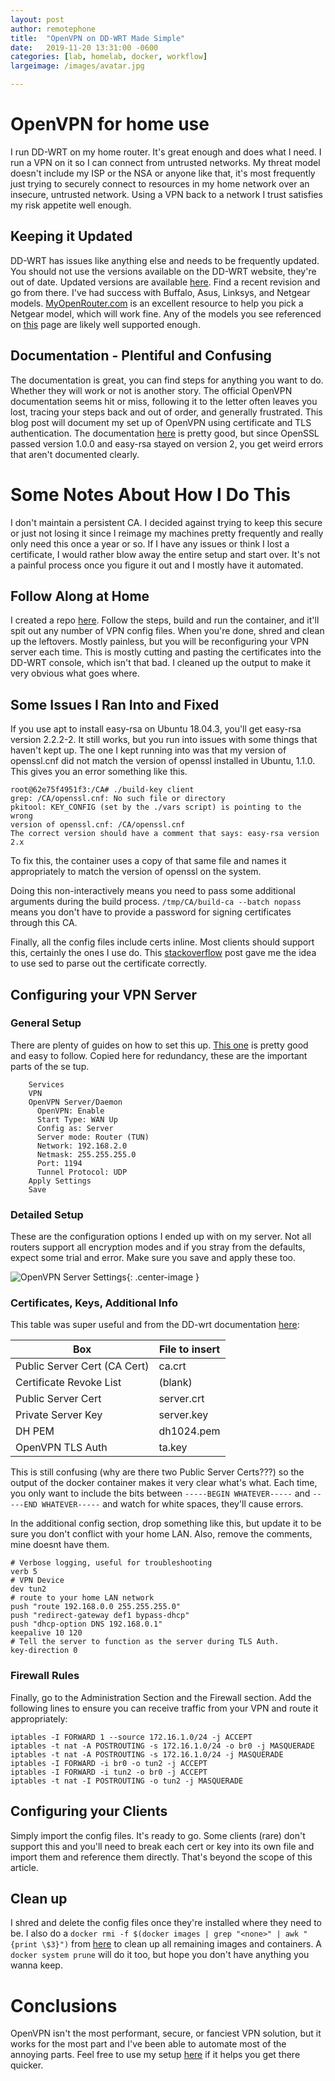 ```yaml
---
layout: post
author: remotephone
title:  "OpenVPN on DD-WRT Made Simple"
date:   2019-11-20 13:31:00 -0600
categories: [lab, homelab, docker, workflow]
largeimage: /images/avatar.jpg

---
```




# OpenVPN for home use

I run DD-WRT on my home router. It's great enough and does what I need. I run a VPN on it so I can connect from untrusted networks. My threat model doesn't include my ISP or the NSA or anyone like that, it's most frequently just trying to securely connect to resources in my home network over an insecure, untrusted network. Using a VPN back to a network I trust satisfies my risk appetite well enough.

## Keeping it Updated

DD-WRT has issues like anything else and needs to be frequently updated. You should not use the versions available on the DD-WRT website, they're out of date. Updated versions are available [here](https://download1.dd-wrt.com/dd-wrtv2/downloads/betas/2019/). Find a recent revision and go from there. I've had success with Buffalo, Asus, Linksys, and Netgear models. [MyOpenRouter.com](https://www.myopenrouter.com/) is an excellent resource to help you pick a Netgear model, which will work fine. Any of the models you see referenced on [this](https://www.myopenrouter.com/download) page are likely well supported enough.

## Documentation - Plentiful and Confusing

The documentation is great, you can find steps for anything you want to do. Whether they will work or not is another story. The official OpenVPN documentation seems hit or miss, following it to the letter often leaves you lost, tracing your steps back and out of order, and generally frustrated. This blog post will document my set up of OpenVPN using certificate and TLS authentication. The documentation [here](https://wiki.dd-wrt.com/wiki/index.php/VPN_(the_easy_way)_v24+#Creating_Certificates_using_Ubuntu_Linux) is pretty good, but since OpenSSL passed version 1.0.0 and easy-rsa stayed on version 2, you get weird errors that aren't documented clearly.

# Some Notes About How I Do This

I don't maintain a persistent CA. I decided against trying to keep this secure or just not losing it since I reimage my machines pretty frequently and really only need this once a year or so. If I have any issues or think I lost a certificate, I would rather blow away the entire setup and start over. It's not a painful process once you figure it out and I mostly have it automated.

## Follow Along at Home

I created a repo [here](https://github.com/remotephone/openvpn_cert_generator). Follow the steps, build and run the container, and it'll spit out any number of VPN config files. When you're done, shred and clean up the leftovers. Mostly painless, but you will be reconfiguring your VPN server each time. This is mostly cutting and pasting the certificates into the DD-WRT console, which isn't that bad. I cleaned up the output to make it very obvious what goes where.

## Some Issues I Ran Into and Fixed

If you use apt to install easy-rsa on Ubuntu 18.04.3, you'll get easy-rsa version 2.2.2-2. It still works, but you run into issues with some things that haven't kept up. The one I kept running into was that my version of openssl.cnf did not match the version of openssl installed in Ubuntu, 1.1.0. This gives you an error something like this.

~~~
root@62e75f4951f3:/CA# ./build-key client
grep: /CA/openssl.cnf: No such file or directory
pkitool: KEY_CONFIG (set by the ./vars script) is pointing to the wrong
version of openssl.cnf: /CA/openssl.cnf
The correct version should have a comment that says: easy-rsa version 2.x
~~~

To fix this, the container uses a copy of that same file and names it appropriately to match the version of openssl on the system.

Doing this non-interactively means you need to pass some additional arguments during the build process. `/tmp/CA/build-ca --batch nopass` means you don't have to provide a password for signing certificates through this CA.

Finally, all the config files include certs inline. Most clients should support this, certainly the ones I use do. This [stackoverflow](https://stackoverflow.com/questions/7103531/how-to-get-the-part-of-a-file-after-the-first-line-that-matches-a-regular-expres) post gave me the idea to use sed to parse out the certificate correctly.

## Configuring your VPN Server

### General Setup

There are plenty of guides on how to set this up. [This one](https://www.remembertheusers.com/2018/01/0441-configuring-an-openvpn-server-in-dd-wrt-3.html) is pretty good and easy to follow. Copied here for redundancy, these are the important parts of the se tup.

~~~
    Services
    VPN
    OpenVPN Server/Daemon
      OpenVPN: Enable
      Start Type: WAN Up
      Config as: Server 
      Server mode: Router (TUN)
      Network: 192.168.2.0
      Netmask: 255.255.255.0
      Port: 1194
      Tunnel Protocol: UDP
    Apply Settings
    Save
~~~

### Detailed Setup

These are the configuration options I ended up with on my server. Not all routers support all encryption modes and if you stray from the defaults, expect some trial and error. Make sure you save and apply these too.

![OpenVPN Server Settings]({{site.url}}/images/openvpn_config.png){: .center-image }

### Certificates, Keys, Additional Info

This table was super useful and from the DD-wrt documentation [here](https://wiki.dd-wrt.com/wiki/index.php/VPN_(the_easy_way)_v24+):

| Box                          | File to insert                 |
|------------------------------|--------------------------------|
| Public Server Cert (CA Cert) | ca.crt                         |
| Certificate Revoke List      | (blank)                        |
| Public Server Cert           | server.crt                     |
| Private Server Key           | server.key                     |
| DH PEM                       | dh1024.pem                     |
| OpenVPN TLS Auth             | ta.key                         |

This is still confusing (why are there two Public Server Certs???) so the output of the docker container makes it very clear what's what. Each time, you only want to include the bits between `-----BEGIN WHATEVER-----` and `-----END WHATEVER-----` and watch for white spaces, they'll cause errors.

In the additional config section, drop something like this, but update it to be sure you don't conflict with your home LAN.  Also, remove the comments, mine doesnt have them.

~~~
# Verbose logging, useful for troubleshooting
verb 5
# VPN Device
dev tun2
# route to your home LAN network
push "route 192.168.0.0 255.255.255.0"
push "redirect-gateway def1 bypass-dhcp"
push "dhcp-option DNS 192.168.0.1"
keepalive 10 120
# Tell the server to function as the server during TLS Auth. 
key-direction 0
~~~

### Firewall Rules

Finally, go to the Administration Section and the Firewall section. Add the following lines to ensure you can receive traffic from your VPN and route it appropriately:

~~~
iptables -I FORWARD 1 --source 172.16.1.0/24 -j ACCEPT
iptables -t nat -A POSTROUTING -s 172.16.1.0/24 -o br0 -j MASQUERADE
iptables -t nat -A POSTROUTING -s 172.16.1.0/24 -j MASQUERADE
iptables -I FORWARD -i br0 -o tun2 -j ACCEPT
iptables -I FORWARD -i tun2 -o br0 -j ACCEPT
iptables -t nat -I POSTROUTING -o tun2 -j MASQUERADE
~~~

## Configuring your Clients

Simply import the config files. It's ready to go. Some clients (rare) don't support this and you'll need to break each cert or key into its own file and import them and reference them directly. That's beyond the scope of this article.

## Clean up

I shred and delete the config files once they're installed where they need to be. I also do a `docker rmi -f $(docker images | grep "<none>" | awk "{print \$3}")` from [here](https://forums.docker.com/t/command-to-remove-all-unused-images/20/7) to clean up all remaining images and containers. A `docker system prune` will do it too, but hope you don't have anything you wanna keep.

# Conclusions

OpenVPN isn't the most performant, secure, or fanciest VPN solution, but it works for the most part and I've been able to automate most of the annoying parts. Feel free to use my setup [here](https://github.com/remotephone/openvpn_cert_generator) if it helps you get there quicker.
